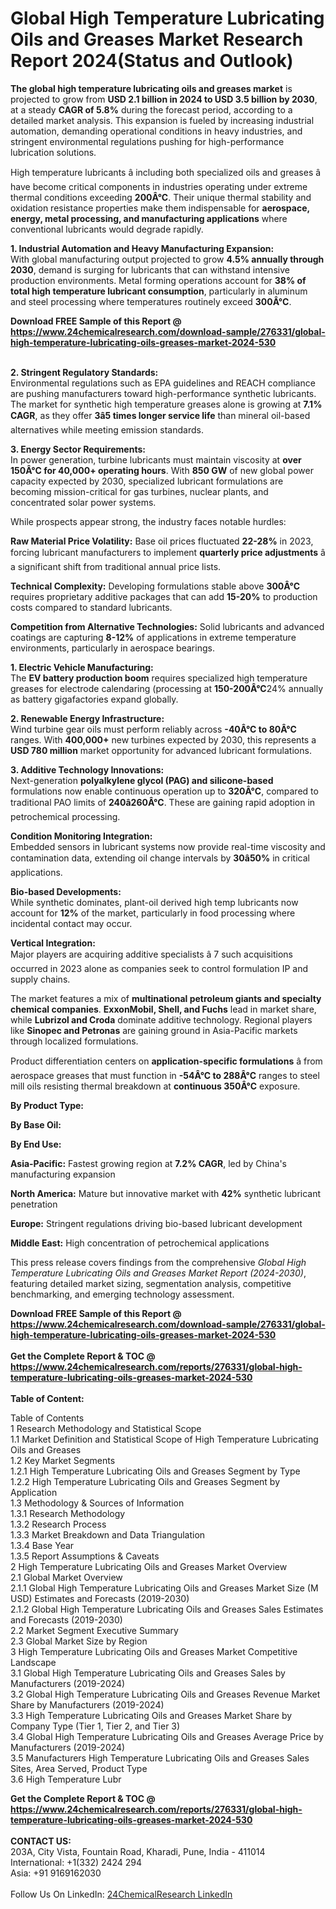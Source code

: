 <h1>Global High Temperature Lubricating Oils and Greases Market Research Report 2024(Status and Outlook)</h1><p><strong>The global high temperature lubricating oils and greases market</strong> is projected to grow from <strong>USD 2.1 billion in 2024 to USD 3.5 billion by 2030</strong>, at a steady <strong>CAGR of 5.8%</strong> during the forecast period, according to a detailed market analysis. This expansion is fueled by increasing industrial automation, demanding operational conditions in heavy industries, and stringent environmental regulations pushing for high-performance lubrication solutions.</p><p>High temperature lubricants â including both specialized oils and greases â have become critical components in industries operating under extreme thermal conditions exceeding <strong>200Â°C</strong>. Their unique thermal stability and oxidation resistance properties make them indispensable for <strong>aerospace, energy, metal processing, and manufacturing applications</strong> where conventional lubricants would degrade rapidly.</p><p><strong>1. Industrial Automation and Heavy Manufacturing Expansion:</strong><br>
With global manufacturing output projected to grow <strong>4.5% annually through 2030</strong>, demand is surging for lubricants that can withstand intensive production environments. Metal forming operations account for <strong>38% of total high temperature lubricant consumption</strong>, particularly in aluminum and steel processing where temperatures routinely exceed <strong>300Â°C</strong>.</p><div><b>Download FREE Sample of this Report @ 
            <a href="https://www.24chemicalresearch.com/download-sample/276331/global-high-temperature-lubricating-oils-greases-market-2024-530">
            https://www.24chemicalresearch.com/download-sample/276331/global-high-temperature-lubricating-oils-greases-market-2024-530</a></b></div><br><p><strong>2. Stringent Regulatory Standards:</strong><br>
Environmental regulations such as EPA guidelines and REACH compliance are pushing manufacturers toward high-performance synthetic lubricants. The market for synthetic high temperature greases alone is growing at <strong>7.1% CAGR</strong>, as they offer <strong>3â5 times longer service life</strong> than mineral oil-based alternatives while meeting emission standards.</p><p><strong>3. Energy Sector Requirements:</strong><br>
In power generation, turbine lubricants must maintain viscosity at <strong>over 150Â°C for 40,000+ operating hours</strong>. With <strong>850 GW</strong> of new global power capacity expected by 2030, specialized lubricant formulations are becoming mission-critical for gas turbines, nuclear plants, and concentrated solar power systems.</p><p>While prospects appear strong, the industry faces notable hurdles:</p><p><strong>Raw Material Price Volatility:</strong> Base oil prices fluctuated <strong>22-28%</strong> in 2023, forcing lubricant manufacturers to implement <strong>quarterly price adjustments</strong> â a significant shift from traditional annual price lists.</p><p><strong>Technical Complexity:</strong> Developing formulations stable above <strong>300Â°C</strong> requires proprietary additive packages that can add <strong>15-20%</strong> to production costs compared to standard lubricants.</p><p><strong>Competition from Alternative Technologies:</strong> Solid lubricants and advanced coatings are capturing <strong>8-12%</strong> of applications in extreme temperature environments, particularly in aerospace bearings.</p><p><strong>1. Electric Vehicle Manufacturing:</strong><br>
The <strong>EV battery production boom</strong> requires specialized high temperature greases for electrode calendaring (processing at <strong>150-200Â°C</strong>24% annually as battery gigafactories expand globally.</p><p><strong>2. Renewable Energy Infrastructure:</strong><br>
Wind turbine gear oils must perform reliably across <strong>-40Â°C to 80Â°C</strong> ranges. With <strong>400,000+</strong> new turbines expected by 2030, this represents a <strong>USD 780 million</strong> market opportunity for advanced lubricant formulations.</p><p><strong>3. Additive Technology Innovations:</strong><br>
Next-generation <strong>polyalkylene glycol (PAG) and silicone-based</strong> formulations now enable continuous operation up to <strong>320Â°C</strong>, compared to traditional PAO limits of <strong>240â260Â°C</strong>. These are gaining rapid adoption in petrochemical processing.</p><p><strong>Condition Monitoring Integration:</strong><br>
	Embedded sensors in lubricant systems now provide real-time viscosity and contamination data, extending oil change intervals by <strong>30â50%</strong> in critical applications.</p><p><strong>Bio-based Developments:</strong><br>
	While synthetic dominates, plant-oil derived high temp lubricants now account for <strong>12%</strong> of the market, particularly in food processing where incidental contact may occur.</p><p><strong>Vertical Integration:</strong><br>
	Major players are acquiring additive specialists â 7 such acquisitions occurred in 2023 alone as companies seek to control formulation IP and supply chains.</p><p>The market features a mix of <strong>multinational petroleum giants and specialty chemical companies</strong>. <strong>ExxonMobil, Shell, and Fuchs</strong> lead in market share, while <strong>Lubrizol and Croda</strong> dominate additive technology. Regional players like <strong>Sinopec and Petronas</strong> are gaining ground in Asia-Pacific markets through localized formulations.</p><p>Product differentiation centers on <strong>application-specific formulations</strong> â from aerospace greases that must function in <strong>-54Â°C to 288Â°C</strong> ranges to steel mill oils resisting thermal breakdown at <strong>continuous 350Â°C</strong> exposure.</p><p><strong>By Product Type:</strong></p><p><strong>By Base Oil:</strong></p><p><strong>By End Use:</strong></p><p><strong>Asia-Pacific:</strong> Fastest growing region at <strong>7.2% CAGR</strong>, led by China's manufacturing expansion</p><p><strong>North America:</strong> Mature but innovative market with <strong>42%</strong> synthetic lubricant penetration</p><p><strong>Europe:</strong> Stringent regulations driving bio-based lubricant development</p><p><strong>Middle East:</strong> High concentration of petrochemical applications</p><p>This press release covers findings from the comprehensive <em>Global High Temperature Lubricating Oils and Greases Market Report (2024-2030)</em>, featuring detailed market sizing, segmentation analysis, competitive benchmarking, and emerging technology assessment.</p><div><b>Download FREE Sample of this Report @ 
            <a href="https://www.24chemicalresearch.com/download-sample/276331/global-high-temperature-lubricating-oils-greases-market-2024-530">
            https://www.24chemicalresearch.com/download-sample/276331/global-high-temperature-lubricating-oils-greases-market-2024-530</a></b></div><br><div><b>Get the Complete Report & TOC @ 
            <a href="https://www.24chemicalresearch.com/reports/276331/global-high-temperature-lubricating-oils-greases-market-2024-530">
            https://www.24chemicalresearch.com/reports/276331/global-high-temperature-lubricating-oils-greases-market-2024-530</a></b></div><br>
            <b>Table of Content:</b><p>Table of Contents<br />
1 Research Methodology and Statistical Scope<br />
1.1 Market Definition and Statistical Scope of High Temperature Lubricating Oils and Greases<br />
1.2 Key Market Segments<br />
1.2.1 High Temperature Lubricating Oils and Greases Segment by Type<br />
1.2.2 High Temperature Lubricating Oils and Greases Segment by Application<br />
1.3 Methodology & Sources of Information<br />
1.3.1 Research Methodology<br />
1.3.2 Research Process<br />
1.3.3 Market Breakdown and Data Triangulation<br />
1.3.4 Base Year<br />
1.3.5 Report Assumptions & Caveats<br />
2 High Temperature Lubricating Oils and Greases Market Overview<br />
2.1 Global Market Overview<br />
2.1.1 Global High Temperature Lubricating Oils and Greases Market Size (M USD) Estimates and Forecasts (2019-2030)<br />
2.1.2 Global High Temperature Lubricating Oils and Greases Sales Estimates and Forecasts (2019-2030)<br />
2.2 Market Segment Executive Summary<br />
2.3 Global Market Size by Region<br />
3 High Temperature Lubricating Oils and Greases Market Competitive Landscape<br />
3.1 Global High Temperature Lubricating Oils and Greases Sales by Manufacturers (2019-2024)<br />
3.2 Global High Temperature Lubricating Oils and Greases Revenue Market Share by Manufacturers (2019-2024)<br />
3.3 High Temperature Lubricating Oils and Greases Market Share by Company Type (Tier 1, Tier 2, and Tier 3)<br />
3.4 Global High Temperature Lubricating Oils and Greases Average Price by Manufacturers (2019-2024)<br />
3.5 Manufacturers High Temperature Lubricating Oils and Greases Sales Sites, Area Served, Product Type<br />
3.6 High Temperature Lubr</p><div><b>Get the Complete Report & TOC @ 
            <a href="https://www.24chemicalresearch.com/reports/276331/global-high-temperature-lubricating-oils-greases-market-2024-530">
            https://www.24chemicalresearch.com/reports/276331/global-high-temperature-lubricating-oils-greases-market-2024-530</a></b></div><br><b>CONTACT US:</b><br>
            203A, City Vista, Fountain Road, Kharadi, Pune, India - 411014<br>
            International: +1(332) 2424 294<br>
            Asia: +91 9169162030 <br><br>
            Follow Us On LinkedIn: <a href="https://www.linkedin.com/company/24chemicalresearch/">24ChemicalResearch LinkedIn</a>